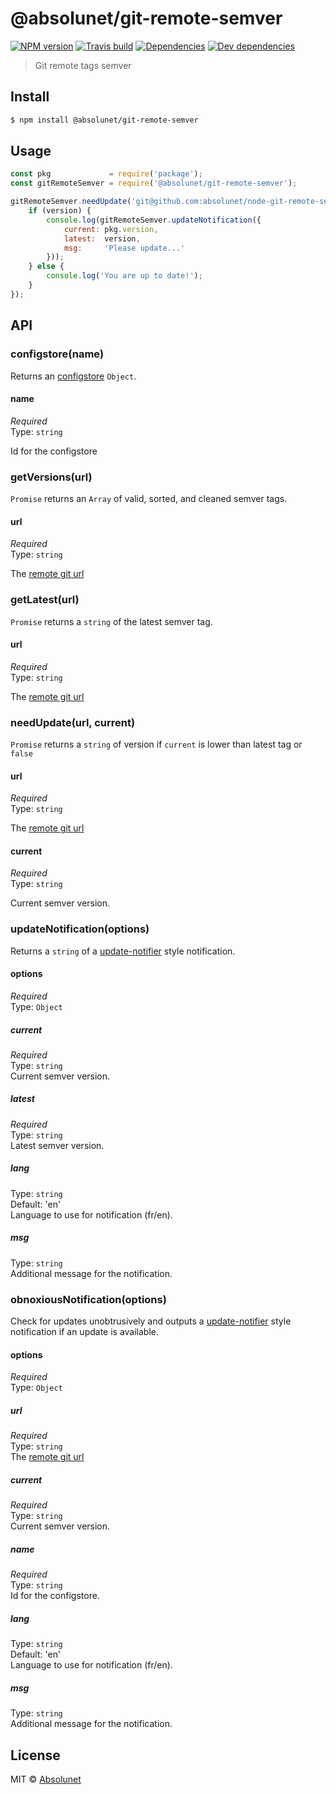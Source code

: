 # @absolunet/git-remote-semver

[![NPM version](https://img.shields.io/npm/v/@absolunet/git-remote-semver.svg)](https://www.npmjs.com/package/@absolunet/git-remote-semver)
[![Travis build](https://api.travis-ci.org/absolunet/node-git-remote-semver.svg?branch=master)](https://travis-ci.org/absolunet/node-git-remote-semver/builds)
[![Dependencies](https://david-dm.org/absolunet/node-git-remote-semver/status.svg)](https://david-dm.org/absolunet/node-git-remote-semver)
[![Dev dependencies](https://david-dm.org/absolunet/node-git-remote-semver/dev-status.svg)](https://david-dm.org/absolunet/node-git-remote-semver?type=dev)

> Git remote tags semver


## Install

```sh
$ npm install @absolunet/git-remote-semver
```


## Usage

```js
const pkg             = require('package');
const gitRemoteSemver = require('@absolunet/git-remote-semver');

gitRemoteSemver.needUpdate('git@github.com:absolunet/node-git-remote-semver.git', pkg.version).then((version) => {
	if (version) {
		console.log(gitRemoteSemver.updateNotification({
			current: pkg.version,
			latest:  version,
			msg:     'Please update...'
		}));
	} else {
		console.log('You are up to date!');
	}
});
```


## API

### configstore(name)

Returns an [configstore](https://www.npmjs.com/package/configstore) `Object`.

#### name

*Required*  
Type: `string`  

Id for the configstore


### getVersions(url)

`Promise` returns an `Array` of valid, sorted, and cleaned semver tags.

#### url

*Required*  
Type: `string`  

The [remote git url](https://git-scm.com/docs/git-fetch#_git_urls_a_id_urls_a)


### getLatest(url)

`Promise` returns a `string` of the latest semver tag.

#### url

*Required*  
Type: `string`  

The [remote git url](https://git-scm.com/docs/git-fetch#_git_urls_a_id_urls_a)


### needUpdate(url, current)

`Promise` returns a `string` of version if `current` is lower than latest tag or `false`

#### url

*Required*  
Type: `string`  

The [remote git url](https://git-scm.com/docs/git-fetch#_git_urls_a_id_urls_a)

#### current

*Required*  
Type: `string`

Current semver version.


### updateNotification(options)

Returns a `string` of a [update-notifier](https://www.npmjs.com/package/update-notifier) style notification.

#### options

*Required*  
Type: `Object`

##### current

*Required*  
Type: `string`<br>
Current semver version.

##### latest

*Required*  
Type: `string`<br>
Latest semver version.

##### lang

Type: `string`<br>
Default: 'en'<br>
Language to use for notification (fr/en).

##### msg

Type: `string`<br>
Additional message for the notification.


### obnoxiousNotification(options)

Check for updates unobtrusively and outputs a [update-notifier](https://www.npmjs.com/package/update-notifier) style notification if an update is available.

#### options

*Required*  
Type: `Object`

##### url

*Required*  
Type: `string`<br>
The [remote git url](https://git-scm.com/docs/git-fetch#_git_urls_a_id_urls_a)


##### current

*Required*  
Type: `string`<br>
Current semver version.

##### name

*Required*  
Type: `string`<br>
Id for the configstore.

##### lang

Type: `string`<br>
Default: 'en'<br>
Language to use for notification (fr/en).

##### msg

Type: `string`<br>
Additional message for the notification.


## License

MIT © [Absolunet](https://absolunet.com)
